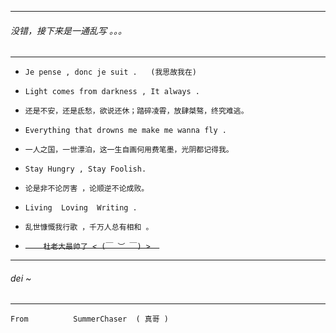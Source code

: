 --------

###### 没错，接下来是一通乱写 。。。 




-------


-    `Je pense , donc je suit .   (我思故我在)`

-   `Light comes from darkness , It always . `

-    `还是不安，还是氐愁，欲说还休；踏碎凌霄，放肆桀骜，终究难逃。`

-   `Everything that drowns me make me wanna fly .`    

-    `一人之国，一世漂泊，这一生自画何用费笔墨，光阴都记得我。` 

-    `Stay Hungry , Stay Foolish.` 

-    `论是非不论厉害 ，论顺逆不论成败。` 

-    `Living  Loving  Writing .`

-    `乱世慷慨我行歌 ，千万人总有相和 。` 

-    ~~`     杜老大最帅了 < (￣ ︶ ￣) >   `~~




---------




###### dei ~

--------




`From          SummerChaser  ( 真哥 )     `
